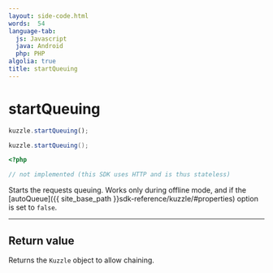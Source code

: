 ```yaml
---
layout: side-code.html
words:  54
language-tab:
  js: Javascript
  java: Android
  php: PHP
algolia: true
title: startQueuing
---
```


# startQueuing

```js
kuzzle.startQueuing();
```

```java
kuzzle.startQueuing();
```

```php
<?php

// not implemented (this SDK uses HTTP and is thus stateless)
```

Starts the requests queuing. Works only during offline mode, and if the [autoQueue]({{ site_base_path }}sdk-reference/kuzzle/#properties) option is set to `false`.

---

## Return value

Returns the `Kuzzle` object to allow chaining.
